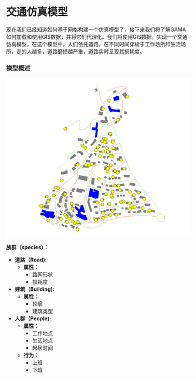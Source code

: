 # 交通仿真模型

现在我们已经知道如何基于网格构建一个仿真模型了，接下来我们将了解GAMA如何加载和使用GIS数据，并将它们代理化。我们将使用GIS数据，实现一个交通仿真模型，在这个模型中，人们依托道路，在不同时间穿梭于工作场所和生活场所，走的人越多，道路磨损越严重，道路实时呈现其损耗度。

### 模型概述

![5.0 &#x4EA4;&#x901A;&#x4EFF;&#x771F;&#x6A21;&#x578B;](../../.gitbook/assets/image%20%2825%29.png)

**族群（species）：**

* **道路（Road\):**
  * **属性：**
    * 路网形状
    * 损耗度
* **建筑（Building\):**
  * **属性：**
    * 轮廓
    * 建筑类型
* **人群（People\):**
  * **属性：**
    * 工作地点
    * 生活地点
    * 起居时间
  * **行为：**
    * 上班
    * 下班



